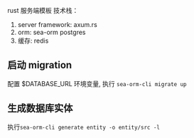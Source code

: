 rust 服务端模板
技术栈：

1. server framework: axum.rs
2. orm: sea-orm postgres
3. 缓存: redis

## 启动 migration

配置 $DATABASE_URL 环境变量, 执行 `sea-orm-cli migrate up`

## 生成数据库实体

执行`sea-orm-cli generate entity -o entity/src -l`
